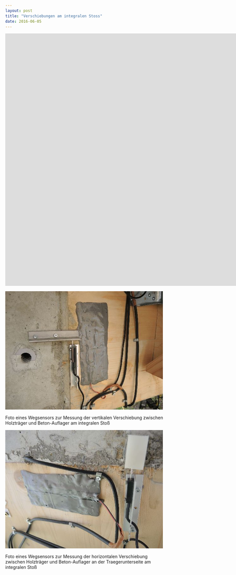 ```yaml
---
layout: post
title: "Verschiebungen am integralen Stoss"
date: 2016-06-05
---
```



<iframe width="1600" height="800" frameborder="0" scrolling="no" src="https://plot.ly/~AbteilungHolz/49.embed"></iframe>


![fotoVertHaus](../images/foto_vertikale_Verschiebung.JPG "v_vert_Haus")

Foto eines Wegsensors zur Messung der vertikalen Verschiebung zwischen Holztr&auml;ger und Beton-Auflager am integralen Sto&szlig;

![fotoHorUnten](../images/foto_horizontale_Verschiebung_unten.JPG "h_hor_unten")

Foto eines Wegsensors zur Messung der horizontalen Verschiebung zwischen Holztr&auml;ger und Beton-Auflager an der Traegerunterseite am integralen Sto&szlig; 
